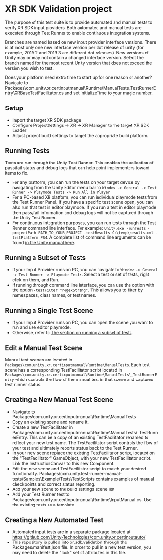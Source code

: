 # XR SDK Validation project
The purpose of this test suite is to provide automated and manual tests to verify XR SDK input providers.  Both automated and manual tests are executed through Test Runner to enable continuous integration systems.

Branches are named based on new input provider interface versions.  There is at most only one new interface version per dot release of unity (for example, 2019.2 and 2019.3 are different dot releases).  New versions of Unity may or may not contain a changed interface version.  Select the branch named for the most recent Unity version that does not exceed the version you wish to test.

Does your platform need extra time to start up for one reason or another?  Navigate to Packages\com.unity.xr.certinputmanual\Runtime\ManualTests\_TestRunnerEntry\XRBaseTestFacilitator.cs and set InitializeTime to your magic number.

## Setup
- Import the target XR SDK package
- Configure ProjectSettings -> XR -> XR Manager to the target XR SDK Loader
- Adjust project build settings to target the appropriate build platform.

## Running Tests
Tests are run through the Unity Test Runner.  This enables the collection of pass/fail status and debug logs that can help point implementers toward items to fix.
- For any platform, you can run the tests on your target device by navigating from the Unity Editor menu bar to `Window -> General -> Test Runner -> Playmode Tests -> Run All in Player`
- For a PC-based XR platform, you can run individual playmode tests from the Test Runner Panel.  If you have a specific test scene open, you can also run that test in editor playmode. If you run a test in editor playmode then pass/fail information and debug logs will not be captured through the Unity Test Runner.
- For continuous integration purposes, you can run tests through the Test Runner command line interface. For example: `Unity.exe -runTests -projectPath PATH_TO_YOUR_PROJECT -testResults C:\temp\results.xml -testPlatform PS4`.  A complete list of command line arguments can be found [in the Unity manual here](https://docs.unity3d.com/Manual/CommandLineArguments.html).

## Running a Subset of Tests
- If your Input Provider runs on PC, you can navigate to `Window -> General -> Test Runner -> Playmode Tests`. Select a test or set of tests, right click on them, and Run.
- If running through command line interface, you can use the option with the option `-testFilter "regexString"`.  This allows you to filter by namespaces, class names, or test names.

## Running a Single Test Scene
- If your Input Provider runs on PC, you can open the scene you want to run and use editor playmode.
- Otherwise, refer to [The section on running a subset of tests](#running-a-subset-of-tests).

## Edit a Manual Test Scene
Manual test scenes are located in `Packages\com.unity.xr.certinputmanual\Runtime\ManualTests`.  Each test scene has a corresponding TestFacilitator script located in `Packages\com.unity.xr.certinputmanual\Runtime\ManualTests\_TestRunnerEntry` which controls the flow of the manual test in that scene and captures test runner status.

## Creating a New Manual Test Scene
- Navigate to Packages\com.unity.xr.certinputmanual\Runtime\ManualTests
- Copy an existing scene and rename it.
- Create a new TestFacilitator in Packages\com.unity.xr.certinputmanual\Runtime\ManualTests\\\_TestRunnerEntry.  This can be a copy of an existing TestFacilitator renamed to reflect your new test name.  The TestFacilitator script controls the flow of your test and ultimately reports status back to the Test Runner.
- In your new scene replace the existing TestFacilitator script, located on the "TestFacilitator" GameObject, with your new TestFacilitator script.  Link the InstructionCanvas to this new Component.
- Edit the new scene and TestFacilitator script to match your desired functionality.  Packages\com.unity.test-runner-manual-tests\Samples\Example\Tests\TestScripts contains examples of manual checkpoints and correct status reporting.
- Add your new scene to the build settings scene list
- Add your Test Runner test to Packages\com.unity.xr.certinputmanual\Runtime\InputManual.cs. Use the existing tests as a template.

## Creating a New Automated Test
- Automated input tests are in a separate package located at https://github.com/Unity-Technologies/com.unity.xr.certinputauto/
- This repository is pulled into xr.sdk.validation through the Packages/manifest.json file.  In order to pull in a new test version, you may need to delete the "lock" set of attributes in this file.

